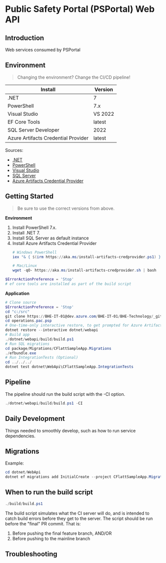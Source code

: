 # Public Safety Portal (PSPortal) Web API

## Introduction
Web services consumed by PSPortal

## Environment
> Changing the environment? Change the CI/CD pipeline!

Install                             | Version    
------------------------------------|------------
.NET                                | 7
PowerShell                          | 7.x
Visual Studio                       | VS 2022
EF Core Tools                       | latest
SQL Server Developer                | 2022
Azure Artifacts Credential Provider | latest

Sources:
*   [.NET](https://dotnet.microsoft.com/download/dotnet)
*   [PowerShell](https://docs.microsoft.com/en-us/powershell/scripting/install/installing-powershell-core-on-windows)
*   [Visual Studio](https://visualstudio.microsoft.com/downloads/)
*   [SQL Server](https://www.microsoft.com/en-us/sql-server/sql-server-downloads)
*   [Azure Artifacts Credential Provider](https://github.com/microsoft/artifacts-credprovider#azure-artifacts-credential-provider)



## Getting Started
> Be sure to use the correct versions from above.

**Environment**  
1.  Install PowerShell 7.x.
1.  Install .NET 7.
1.  Install SQL Server as default instance
1.  Install Azure Artifacts Credential Provider
    ```powershell
    # Windows PowerShell
    iex "& { $(irm https://aka.ms/install-artifacts-credprovider.ps1) }"
    
    # Mac/Linux
    wget -qO- https://aka.ms/install-artifacts-credprovider.sh | bash
    ```

```powershell
$ErrorActionPreference = 'Stop'
# ef core tools are installed as part of the build script
```

**Application** 
```powershell
# Clone source
$ErrorActionPreference = 'Stop'
cd "c:/src"
git clone https://BHE-IT-01@dev.azure.com/BHE-IT-01/BHE-Technology/_git/operations.pac.psp
cd operations.pac.psp
# One-time-only interactive restore, to get prompted for Azure Artifacts credentials if necessary
dotnet restore --interactive dotnet/webapi
# Build app
./dotnet/webapi/build/build.ps1
# Run SQL migrations
cd package/Migrations/CFlattSampleApp.Migrations
./efbundle.exe
# Run IntegrationTests (Optional)
cd ../../../
dotnet test dotnet\WebApi\CFlattSampleApp.IntegrationTests
```

## Pipeline
The pipeline should run the build script with the -CI option.

```powershell
./dotnet/webapi/build/build.ps1 -CI
```

## Daily Development
Things needed to smoothly develop, such as how to run service dependencies.

## Migrations
Example:

```powershell
cd dotnet/WebApi
dotnet ef migrations add InitialCreate --project CFlattSampleApp.Migrations --startup-project CFlattSampleApp.Migrations --context PSPortalDbContext
```

## When to run the build script
```powershell
./build/build.ps1
```
The build script simulates what the CI server will do, and is intended to catch build errors before they get to the server. The script should be run before the "final" PR commit. That is:

1.  Before pushing the final feature branch, AND/OR
1.  Before pushing to the mainline branch

## Troubleshooting
